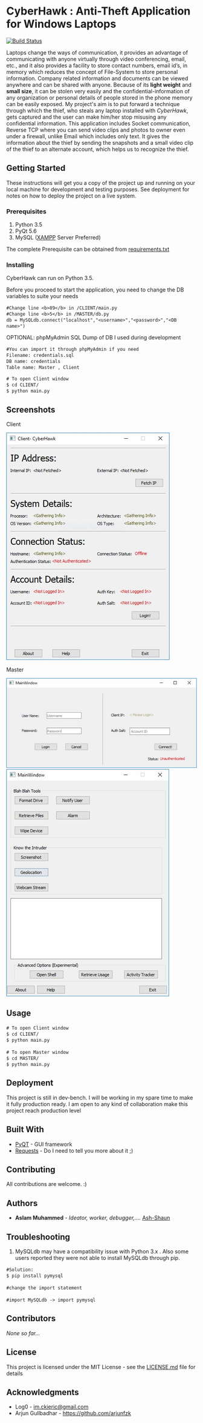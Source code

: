 # CyberHawk : Anti-Theft Application for Windows Laptops
[![Build Status](https://travis-ci.org/Ash-Shaun/CyberHawk.svg?branch=master)](https://travis-ci.org/Ash-Shaun/CyberHawk)

Laptops change the ways of communication, it provides an advantage of communicating with anyone virtually through video conferencing, email, etc., and it also provides a facility to store contact numbers, email id’s, in memory which reduces the concept of File-System to store personal information. Company related information and documents can be viewed anywhere and can be shared with anyone. Because of its <b>light weight</b> and <b>small size</b>, it can be stolen very easily and the confidential-information of any organization or personal details of people stored in the phone memory can be easily exposed. My project's aim is to put forward a technique through which the thief, who steals any laptop installed with <i>CyberHawk</i>, gets captured and the user can make him/her stop misusing any confidential information. This application includes Socket communication, Reverse TCP where you can send video clips and photos to  owner even under a firewall, unlike Email which includes only text. It gives the information about the thief by sending the snapshots and a small video clip of the thief to an alternate account, which helps us to recognize the thief.



## Getting Started

These instructions will get you a copy of the project up and running on your local machine for development and testing purposes. See deployment for notes on how to deploy the project on a live system.

### Prerequisites

1. Python 3.5
2. PyQt 5.6
3. MySQL ([XAMPP](https://www.apachefriends.org/download.html) Server Preferred)

The complete Prerequisite can be obtained from [requirements.txt](https://github.com/Ash-Shaun/CyberHawk/blob/master/requirements.txt)

### Installing

CyberHawk can run on Python 3.5. 

Before you proceed to start the application, you need to change the DB variables to suite your needs
```
#Change line <b>89</b> in /CLIENT/main.py
#Change line <b>5</b> in /MASTER/db.py
db = MySQLdb.connect("localhost","<username>","<password>","<DB name>")
```

OPTIONAL: phpMyAdmin SQL Dump of DB I used during development
```
#You can import it through phpMyAdmin if you need
Filename: credentials.sql
DB name: credentials
Table name: Master , Client
```

```
# To open Client window
$ cd CLIENT/
$ python main.py
```
## Screenshots

Client

![Client](https://raw.githubusercontent.com/Ash-Shaun/CyberHawk/master/client.JPG)

Master

![Master](https://raw.githubusercontent.com/Ash-Shaun/CyberHawk/master/Master.JPG)
![Master](https://raw.githubusercontent.com/Ash-Shaun/CyberHawk/master/master2.JPG)


## Usage

```
# To open Client window
$ cd CLIENT/
$ python main.py

# To open Master window
$ cd MASTER/
$ python main.py
```

## Deployment

This project is still in dev-bench. I will be working in my spare time to make it fully production ready. I am open to any kind of collaboration make this project reach production level 

## Built With

* [PyQT](https://riverbankcomputing.com/software/pyqt/intro) - GUI framework
* [Requests](https://docs.python-requests.org/) - Do I need to tell you more about it ;)

## Contributing

All contributions are welcome. :)

## Authors

* **Aslam Muhammed** - <i> Ideator, worker, debugger,.... </i> [Ash-Shaun](https://github.com/Ash-Shaun)

## Troubleshooting

1. MySQLdb may have a compatibility issue with Python 3.x . Also some users reported they were not able to install MySQLdb through pip.
```
#Solution:
$ pip install pymysql

#change the import statement

#import MySQLdb -> import pymysql
```

## Contributors

<i> None so far...</i>

## License

This project is licensed under the MIT License - see the [LICENSE.md](LICENSE.md) file for details

## Acknowledgments

* Log0 - <im.ckieric@gmail.com>
* Arjun Gullbadhar - <https://github.com/arjunfzk>

